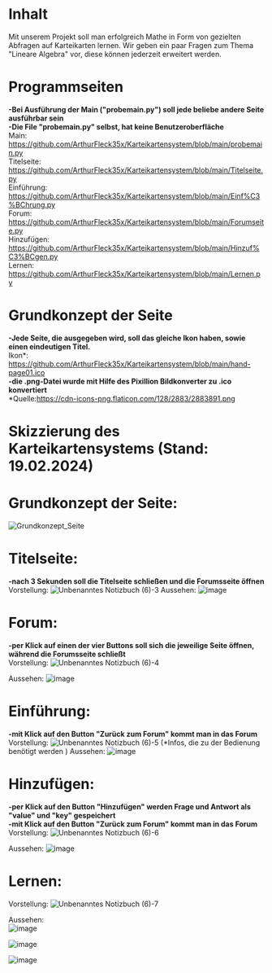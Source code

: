 # Inhalt
Mit unserem Projekt soll man erfolgreich Mathe in Form von gezielten Abfragen auf Karteikarten lernen. Wir geben ein paar Fragen zum Thema "Lineare Algebra" vor, diese können jederzeit erweitert werden.   


# Programmseiten 
**-Bei Ausführung der Main ("probemain.py") soll jede beliebe andere Seite ausführbar sein** <br>
**-Die File "probemain.py" selbst, hat keine Benutzeroberfläche** <br>
Main:
https://github.com/ArthurFleck35x/Karteikartensystem/blob/main/probemain.py <br>
Titelseite: 
https://github.com/ArthurFleck35x/Karteikartensystem/blob/main/Titelseite.py <br>
Einführung: 
https://github.com/ArthurFleck35x/Karteikartensystem/blob/main/Einf%C3%BChrung.py <br>
Forum: 
https://github.com/ArthurFleck35x/Karteikartensystem/blob/main/Forumseite.py <br>
Hinzufügen: 
https://github.com/ArthurFleck35x/Karteikartensystem/blob/main/Hinzuf%C3%BCgen.py <br>
Lernen: 
https://github.com/ArthurFleck35x/Karteikartensystem/blob/main/Lernen.py <br>


# Grundkonzept der Seite
**-Jede Seite, die ausgegeben wird, soll das gleiche Ikon haben, sowie einen eindeutigen Titel.** <br>
Ikon*: https://github.com/ArthurFleck35x/Karteikartensystem/blob/main/hand-page01.ico <br>
**-die .png-Datei wurde mit Hilfe des Pixillion Bildkonverter zu .ico konvertiert** <br>
*Quelle:https://cdn-icons-png.flaticon.com/128/2883/2883891.png


# Skizzierung des Karteikartensystems (Stand: 19.02.2024)

# Grundkonzept der Seite:
![Grundkonzept_Seite](https://github.com/ArthurFleck35x/Karteikartensystem/assets/152798623/19e8ad93-6b77-4842-a40e-628170f26ad9)

# Titelseite:
**-nach 3 Sekunden soll die Titelseite schließen und die Forumsseite öffnen** <br>
Vorstellung:
![Unbenanntes Notizbuch (6)-3](https://github.com/ArthurFleck35x/Karteikartensystem/assets/152798623/8c561f02-4a61-4628-8903-5967c3be693c)
Aussehen:
![image](https://github.com/ArthurFleck35x/Karteikartensystem/assets/152798623/2fbd0839-d138-4cab-8d2e-839848519b44)

# Forum:
**-per Klick auf einen der vier Buttons soll sich die jeweilige Seite öffnen, während die Forumsseite schließt** <br>
Vorstellung:
![Unbenanntes Notizbuch (6)-4](https://github.com/ArthurFleck35x/Karteikartensystem/assets/152798623/fd5a1449-20f4-4e70-8a53-aba18e9b0fc9)

Aussehen:
![image](https://github.com/ArthurFleck35x/Karteikartensystem/assets/152798623/baa78c7c-ebac-4d14-b069-a70b043debac)

# Einführung:
**-mit Klick auf den Button "Zurück zum Forum" kommt man in das Forum** <br>
Vorstellung:
![Unbenanntes Notizbuch (6)-5](https://github.com/ArthurFleck35x/Karteikartensystem/assets/152798623/aaaf4e4c-5a46-4fe6-abf7-fe9812828aa1)
(*Infos, die zu der Bedienung benötigt werden )
Aussehen:
![image](https://github.com/ArthurFleck35x/Karteikartensystem/assets/152798623/ec9ae81d-7144-4aaf-80f7-715041fadcd9)

# Hinzufügen:
**-per Klick auf den Button "Hinzufügen" werden Frage und Antwort als "value" und "key" gespeichert** <br>
**-mit Klick auf den Button "Zurück zum Forum" kommt man in das Forum** <br>
Vorstellung:
![Unbenanntes Notizbuch (6)-6](https://github.com/ArthurFleck35x/Karteikartensystem/assets/152798623/ba8aa6cf-c9d2-44e7-bcd0-75ce3c45e5d2)

Aussehen:
![image](https://github.com/ArthurFleck35x/Karteikartensystem/assets/152798623/46c7f37b-89d5-468c-bd1c-d8c763254478)

# Lernen:
Vorstellung:
![Unbenanntes Notizbuch (6)-7](https://github.com/ArthurFleck35x/Karteikartensystem/assets/152798623/597a82c3-259d-49bb-a89a-96d11276130e)

Aussehen: <br>
![image](https://github.com/ArthurFleck35x/Karteikartensystem/assets/152798623/b3b03c9c-cdef-4244-b23b-c96f9573b118)

![image](https://github.com/ArthurFleck35x/Karteikartensystem/assets/152798623/f7a10b5d-dae6-4f14-ae25-477d15cb660b)

![image](https://github.com/ArthurFleck35x/Karteikartensystem/assets/152798623/8f3ba53c-5a30-4c72-a62b-21bfb27c8d9c)


